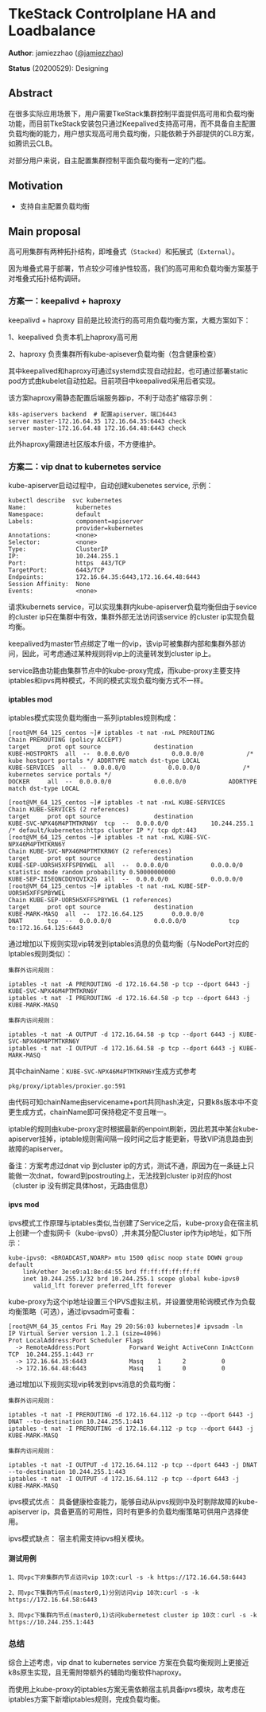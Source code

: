 # TkeStack Controlplane HA and Loadbalance


**Author**: jamiezzhao ([@jamiezzhao](https://github.com/kingofstormland))

**Status** (20200529): Designing

## Abstract

在很多实际应用场景下，用户需要TkeStack集群控制平面提供高可用和负载均衡功能，而目前TkeStack安装包只通过Keepalived支持高可用，而不具备自主配置负载均衡的能力，用户想实现高可用负载均衡，只能依赖于外部提供的CLB方案，如腾讯云CLB。

对部分用户来说，自主配置集群控制平面负载均衡有一定的门槛。

## Motivation

- 支持自主配置负载均衡

## Main proposal
高可用集群有两种拓扑结构，即堆叠式（`Stacked`）和拓展式（`External`）。

因为堆叠式易于部署，节点较少可维护性较高，我们的高可用和负载均衡方案基于对堆叠式拓扑结构调研。

### 方案一：keepalivd + haproxy

keepalivd + haproxy 目前是比较流行的高可用负载均衡方案，大概方案如下：

1、keepalived 负责本机上haproxy高可用

2、haproxy 负责集群所有kube-apisever负载均衡（包含健康检查）

其中keepalived和haproxy可通过systemd实现自动拉起，也可通过部署static pod方式由kubelet自动拉起。目前项目中keepalived采用后者实现。

该方案haproxy需静态配置后端服务器ip，不利于动态扩缩容示例：

```
k8s-apiservers backend  # 配置apiserver，端口6443
server master-172.16.64.35 172.16.64.35:6443 check
server master-172.16.64.48 172.16.64.48:6443 check
```
此外haproxy需跟进社区版本升级，不方便维护。


### 方案二：vip dnat to kubernetes service

kube-apiserver启动过程中，自动创建kubenetes service, 示例：

```
kubectl describe  svc kubernetes
Name:              kubernetes
Namespace:         default
Labels:            component=apiserver
                   provider=kubernetes
Annotations:       <none>
Selector:          <none>
Type:              ClusterIP
IP:                10.244.255.1
Port:              https  443/TCP
TargetPort:        6443/TCP
Endpoints:         172.16.64.35:6443,172.16.64.48:6443
Session Affinity:  None
Events:            <none>
```
请求kubernets service，可以实现集群内kube-apiserver负载均衡但由于sevice 的cluster ip只在集群中有效，集群外部无法访问该service 的cluster ip实现负载均衡。

keepalived为master节点绑定了唯一的vip，该vip可被集群内部和集群外部访问，因此，可考虑通过某种规则将vip上的流量转发到cluster ip上。

service路由功能由集群节点中的kube-proxy完成，而kube-proxy主要支持iptables和ipvs两种模式，不同的模式实现负载均衡方式不一样。

#### iptables mod
iptables模式实现负载均衡由一系列iptables规则构成：
```
[root@VM_64_125_centos ~]# iptables -t nat -nxL PREROUTING
Chain PREROUTING (policy ACCEPT)
target     prot opt source               destination         
KUBE-HOSTPORTS  all  --  0.0.0.0/0            0.0.0.0/0            /* kube hostport portals */ ADDRTYPE match dst-type LOCAL
KUBE-SERVICES  all  --  0.0.0.0/0            0.0.0.0/0            /* kubernetes service portals */
DOCKER     all  --  0.0.0.0/0            0.0.0.0/0            ADDRTYPE match dst-type LOCAL

[root@VM_64_125_centos ~]# iptables -t nat -nxL KUBE-SERVICES
Chain KUBE-SERVICES (2 references)
target     prot opt source               destination         
KUBE-SVC-NPX46M4PTMTKRN6Y  tcp  --  0.0.0.0/0            10.244.255.1         /* default/kubernetes:https cluster IP */ tcp dpt:443
[root@VM_64_125_centos ~]# iptables -t nat -nxL KUBE-SVC-NPX46M4PTMTKRN6Y 
Chain KUBE-SVC-NPX46M4PTMTKRN6Y (2 references)
target     prot opt source               destination         
KUBE-SEP-UOR5H5XFFSPBYWEL  all  --  0.0.0.0/0            0.0.0.0/0            statistic mode random probability 0.50000000000
KUBE-SEP-II5EQNCDQYQVIX2G  all  --  0.0.0.0/0            0.0.0.0/0
[root@VM_64_125_centos ~]# iptables -t nat -nxL KUBE-SEP-UOR5H5XFFSPBYWEL
Chain KUBE-SEP-UOR5H5XFFSPBYWEL (1 references)
target     prot opt source               destination         
KUBE-MARK-MASQ  all  --  172.16.64.125        0.0.0.0/0           
DNAT       tcp  --  0.0.0.0/0            0.0.0.0/0            tcp to:172.16.64.125:6443
```
通过增加以下规则实现vip转发到iptables消息的负载均衡（与NodePort对应的Iptables规则类似）：
```
集群外访问规则：

iptables -t nat -A PREROUTING -d 172.16.64.58 -p tcp --dport 6443 -j KUBE-SVC-NPX46M4PTMTKRN6Y
iptables -t nat -I PREROUTING -d 172.16.64.58 -p tcp --dport 6443 -j KUBE-MARK-MASQ

集群内访问规则：

iptables -t nat -A OUTPUT -d 172.16.64.58 -p tcp --dport 6443 -j KUBE-SVC-NPX46M4PTMTKRN6Y
iptables -t nat -I OUTPUT -d 172.16.64.58 -p tcp --dport 6443 -j KUBE-MARK-MASQ
```
其中chainName：`KUBE-SVC-NPX46M4PTMTKRN6Y`生成方式参考

`pkg/proxy/iptables/proxier.go:591`

由代码可知chainName由servicename+port共同hash决定，只要k8s版本中不变更生成方式，chainName即可保持稳定不变且唯一。

iptable的规则由kube-proxy定时根据最新的enpoint刷新，因此若其中某台kube-apiserver挂掉，iptable规则需间隔一段时间之后才能更新，导致VIP消息路由到故障的apiserver。

备注：方案考虑过dnat vip 到cluster ip的方式，测试不通，原因为在一条链上只能做一次dnat，foward到postrouting上，无法找到cluster ip对应的host（cluster ip 没有绑定具体host，无路由信息）

#### ipvs mod
ipvs模式工作原理与iptables类似,当创建了Service之后，kube-proxy会在宿主机上创建一个虚拟网卡（kube-ipvs0）,并未其分配Cluster ip作为ip地址，如下所示：
```
kube-ipvs0: <BROADCAST,NOARP> mtu 1500 qdisc noop state DOWN group default 
    link/ether 3e:e9:a1:8e:d4:55 brd ff:ff:ff:ff:ff:ff
    inet 10.244.255.1/32 brd 10.244.255.1 scope global kube-ipvs0
       valid_lft forever preferred_lft forever
```
kube-proxy为这个ip地址设置三个IPVS虚拟主机，并设置使用轮询模式作为负载均衡策略（可选），通过ipvsadm可查看：
```
[root@VM_64_35_centos Fri May 29 20:56:03 kubernetes]# ipvsadm -ln 
IP Virtual Server version 1.2.1 (size=4096)
Prot LocalAddress:Port Scheduler Flags
  -> RemoteAddress:Port           Forward Weight ActiveConn InActConn
TCP  10.244.255.1:443 rr
  -> 172.16.64.35:6443            Masq    1      2          0         
  -> 172.16.64.48:6443            Masq    1      0          0     
```
通过增加以下规则实现vip转发到ipvs消息的负载均衡：
```
集群外访问规则：

iptables -t nat -I PREROUTING -d 172.16.64.112 -p tcp --dport 6443 -j DNAT --to-destination 10.244.255.1:443
iptables -t nat -I PREROUTING -d 172.16.64.112 -p tcp --dport 6443 -j KUBE-MARK-MASQ

集群内访问规则：

iptables -t nat -I OUTPUT -d 172.16.64.112 -p tcp --dport 6443 -j DNAT --to-destination 10.244.255.1:443
iptables -t nat -I OUTPUT -d 172.16.64.112 -p tcp --dport 6443 -j KUBE-MARK-MASQ
```
ipvs模式优点：
具备健康检查能力，能够自动从ipvs规则中及时剔除故障的kube-apiserver ip，具备更高的可用性，同时有更多的负载均衡策略可供用户选择使用。

ipvs模式缺点：
宿主机需支持ipvs相关模块。

#### 测试用例
```
1、同vpc下非集群内节点访问vip 10次:curl -s -k https://172.16.64.58:6443

2、同vpc下集群内节点(master0,1)分别访问vip 10次:curl -s -k https://172.16.64.58:6443

3、同vpc下集群内节点(master0,1)访问kubernetest cluster ip 10次：curl -s -k https://10.244.255.1:443
```
### 总结
综合上述考虑，vip dnat to kubernetes service 方案在负载均衡规则上更接近k8s原生实现，且无需附带额外的辅助均衡软件haproxy。

而使用上kube-proxy的iptables方案无需依赖宿主机具备ipvs模块，故考虑在iptables方案下新增iptables规则，完成负载均衡。



